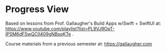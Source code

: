 #  Progress View
Based on lessons from Prof. Gallaugher's Build Apps w/Swift + SwiftUI at: https://www.youtube.com/playlist?list=PL9VJ9OpT-IPSM6dFSwQCIl409gNBsqKTe .

Course materials from a previous semester at: https://gallaugher.com


